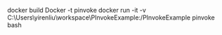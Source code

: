 docker build Docker -t pinvoke
docker run -it -v C:\\Users\\yirenliu\\workspace\\PInvokeExample:/PInvokeExample pinvoke bash